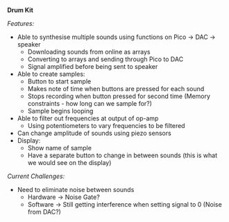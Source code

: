 **Drum Kit**

_Features:_
  - Able to synthesise multiple sounds using functions on Pico -> DAC -> speaker
      - Downloading sounds from online as arrays
      - Converting to arrays and sending through Pico to DAC
      - Signal amplified before being sent to speaker
  - Able to create samples:
      - Button to start sample
      - Makes note of time when buttons are pressed for each sound
      - Stops recording when button pressed for second time (Memory constraints - how long can we sample for?)
      - Sample begins looping
  - Able to filter out frequencies at output of op-amp
      - Using potentiometers to vary frequencies to be filtered
  - Can change amplitude of sounds using piezo sensors
  - Display:
      - Show name of sample
      - Have a separate button to change in between sounds (this is what we would see on the display)

_Current Challenges:_
  - Need to eliminate noise between sounds
      - Hardware -> Noise Gate?
      - Software -> Still getting interference when setting signal to 0 (Noise from DAC?)

